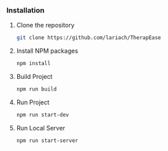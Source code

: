 

### Installation

1. Clone the repository
   ```sh
   git clone https://github.com/lariach/TherapEase
   ```
2. Install NPM packages
   ```sh
   npm install
   ```
3. Build Project
   ```sh
   npm run build
   ```
4. Run Project
   ```sh
   npm run start-dev
   ```
5. Run Local Server
   ```sh
   npm run start-server
   ```
#